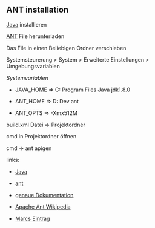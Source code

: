 ## ANT installation
[Java](https://java.com/de/download/) installieren


[ANT](/http/**ant/binaries/apache-ant-1.9.7-bin.zip) File herunterladen


Das File in einen Beliebigen Ordner verschieben





Systemsteurerung > System > Erweiterte Einstellungen > Umgebungsvariablen

 

_Systemvariablen_


 - JAVA_HOME => C:
Program Files
Java
jdk1.8.0


 - ANT_HOME => D:
Dev
ant


 - ANT_OPTS => -Xmx512M





build.xml Datei => Projektordner





cmd in Projektordner öffnen


cmd =>  ant apigen

links:


 - [Java](http://www.oracle.com/technetwork/java/javase/downloads/jdk8-downloads-2133151.html)


 - [ant](http://ant.apache.org/bindownload.cgi)


 - [genaue Dokumentation](https://www.mkyong.com/ant/how-to-install-apache-ant-on-windows/)


 - [Apache Ant Wikipedia](https://de.wikipedia.org/wiki/Apache_Ant)


 - [Marcs Eintrag](http://journal.tekk.ch/doku.php?id=apache_ant&do=edit)